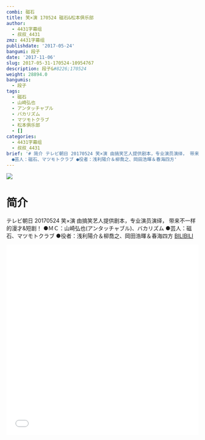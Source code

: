 ```yaml
---
combi: 磁石
title: 笑×演 170524 磁石&松本俱乐部
author:
  - 4431字幕组
  - 叔叔_4431
zmz: 4431字幕组
publishdate: '2017-05-24'
bangumi: 段子
date: '2017-11-06'
slug: 2017-05-31-170524-10954767
description: 段子&#8226;170524
weight: 28894.0
bangumis:
  - 段子
tags:
  - 磁石
  - 山崎弘也
  - アンタッチャブル
  - バカリズム
  - マツモトクラブ
  - 松本俱乐部
  - []
categories:
  - 4431字幕组
  - 叔叔_4431
brief: '# 简介 テレビ朝日 20170524 笑×演 由搞笑艺人提供剧本，专业演员演绎， 带来不一样的漫才&短剧！ ●ＭＣ：山崎弘也(アンタッチャブル)、バカリズム
  ●芸人：磁石、マツモトクラブ ●役者：浅利陽介＆柳喬之、岡田浩暉＆春海四方'
---
```

![](https://i.imgur.com/z82d0vY.png)
# 简介  
テレビ朝日 20170524 笑×演
由搞笑艺人提供剧本，专业演员演绎，
带来不一样的漫才&短剧！
●ＭＣ：山崎弘也(アンタッチャブル)、バカリズム
●芸人：磁石、マツモトクラブ
●役者：浅利陽介＆柳喬之、岡田浩暉＆春海四方
  [BILIBILI](https://www.bilibili.com/video/av10954767/)

  <iframe src="//www.bilibili.com/blackboard/player.html?aid=10954767" width="100%" height="500" frameborder="0" allowfullscreen="allowfullscreen"></iframe>
